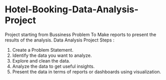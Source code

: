 # Hotel-Booking-Data-Analysis-Project
Project starting from Bussiness Problem To Make reports to present the results of the analysis.
Data Analysis Project Steps :
1. Create a Problem Statement.
2. Identify the data you want to analyze.
3. Explore and clean the data.
4. Analyze the data to get useful insights.
5. Present the data in terms of reports or dashboards using visualization.

